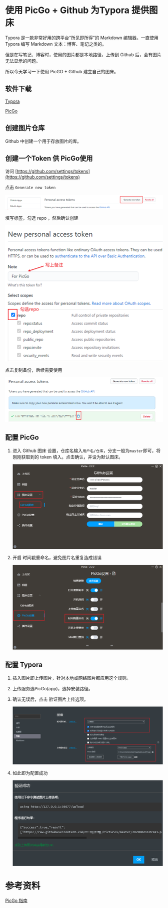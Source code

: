# 使用 PicGo + Github 为Typora 提供图床

Typora 是一款非常好用的跨平台“所见即所得”的 Markdown 编辑器。一直使用 Typora 编写 Markdown 文本：博客、笔记之类的。

但是在写笔记、博客时，使用的图片都是本地路径，上传到 Github 后，会有图片无法显示的问题。

所以今天学习一下使用 PicGO + Github 建立自己的图床。

## 软件下载

[Typora](http://typora.io/)

[PicGo](https://github.com/Molunerfinn/PicGo/releases)

## 创建图片仓库

Github 中创建一个用于存放图片的库。

## 创建一个Token 供 PicGo使用

访问 [https://github.com/settings/tokens](https://github.com/settings/tokens)

点击 `Generate new token`

![image-20200821104929598](https://raw.githubusercontent.com/mervynlam/Pictures/master/20200821104929.png)

填写标签，勾选 repo ，然后确认创建

![image-20200821105039323](https://raw.githubusercontent.com/mervynlam/Pictures/master/20200821105039.png)

点击复制备份，后续需要使用

![image-20200821105205642](https://raw.githubusercontent.com/mervynlam/Pictures/master/20200821105205.png)

## 配置 PicGo

1. 进入 Github 图床 设置，仓库名输入`用户名/仓库`，分支一般为`master`即可，将刚刚获取到的 token 填入。点击确认，并设为默认图床。

   ![image-20200821105315490](https://raw.githubusercontent.com/mervynlam/Pictures/master/20200821105315.png)

2. 开启 时间戳重命名，避免图片名重复造成错误

   ![image-20200821105753216](https://raw.githubusercontent.com/mervynlam/Pictures/master/20200821105753.png)

## 配置 Typora

1. 插入图片即上传图片，针对本地或网络图片都应用这个规则。

2. 上传服务选PicGo(app)，选择安装路径。

3. 确认无误后，点击 验证图片上传选项。

   ![image-20200821105642202](https://raw.githubusercontent.com/mervynlam/Pictures/master/20200821105642.png)

4. 如此即为配置成功

   ![image-20200821110050350](https://raw.githubusercontent.com/mervynlam/Pictures/master/20200821110050.png)

# 参考资料

[PicGo 指南](https://picgo.github.io/PicGo-Doc/zh/guide/)

